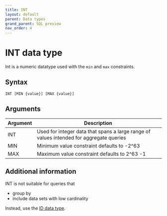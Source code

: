 ```yaml
---
title: INT
layout: default
parent: Data types
grand_parent: SQL preview
nav_order: 4
---
```


# INT data type

Int is a numeric datatype used with the `min` and `max` constraints.

## Syntax

```
INT [MIN {value}] [MAX {value}]
```

## Arguments

| Argument | Description |
|---|---|
| INT | Used for integer data that spans a large range of values intended for aggregate queries |
| MIN | Minimum value constraint defaults to -2^63 |
| MAX | Maximum value constraint defaults to 2^63 -1 |

## Additional information

INT is not suitable for queries that
* group by
* include data sets with low cardinality

Instead, use the [ID data type](/sql-preview/data-types/data-type-id).

